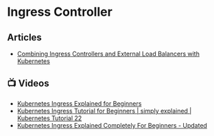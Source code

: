 # Ingress Controller

## Articles
- [Combining Ingress Controllers and External Load Balancers with Kubernetes](https://traefik.io/blog/combining-ingress-controllers-and-external-load-balancers-with-kubernetes/)

## 📺 Videos
- [Kubernetes Ingress Explained for Beginners](https://www.youtube.com/watch?v=izWCkcJAzBw)
- [Kubernetes Ingress Tutorial for Beginners | simply explained | Kubernetes Tutorial 22](https://www.youtube.com/watch?v=80Ew_fsV4rM)
- [Kubernetes Ingress Explained Completely For Beginners - Updated](https://www.youtube.com/watch?v=GhZi4DxaxxE)
